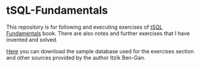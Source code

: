 # tSQL-Fundamentals
This repository is for following and executing exercises of [tSQL Fundamentals](https://www.amazon.com/T-SQL-Fundamentals-3rd-Itzik-Ben-Gan/dp/150930200X) book. There are also notes and further exercises that I have invented and solved. 

[Here](https://tsql.lucient.com/resources/) you can download the sample database used for the exercises section and other sources provided by the author Itzik Ben-Gan.
